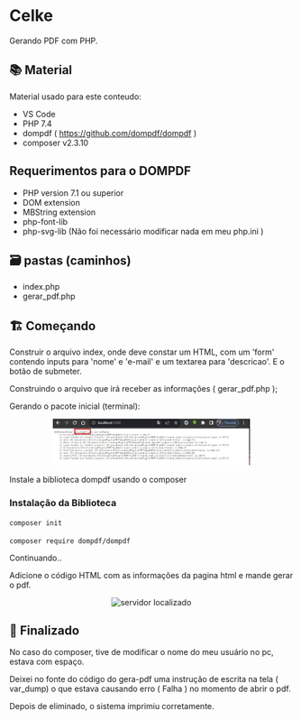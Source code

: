 # Celke

Gerando PDF com PHP.

  

## :books: Material

Material usado para este conteudo: 

- VS Code
- PHP 7.4
- dompdf ( https://github.com/dompdf/dompdf )
- composer v2.3.10


## Requerimentos para o DOMPDF

* PHP version 7.1 ou superior
* DOM extension
* MBString extension
* php-font-lib
* php-svg-lib
(Não foi necessário modificar nada em meu php.ini )



## :card_file_box: pastas (caminhos)

- index.php
- gerar_pdf.php 











## :building_construction: Começando

Construir o arquivo index, onde deve constar um HTML, com um 'form' contendo inputs  para 'nome' e 'e-mail' e um textarea para 'descricao'. E o botão de submeter.

Construindo o arquivo que irá receber as informações ( gerar_pdf.php );

Gerando o pacote inicial (terminal):




<p align="center">
  <img src="imagens/erro_objeto.jpg" width="350" title="servidor localizado">
</p> 

Instale a biblioteca dompdf usando o composer

### Instalação da Biblioteca

	composer init
	
	composer require dompdf/dompdf



	
Continuando.. 


Adicione o código HTML com as informações da pagina html e mande gerar o pdf. 

<p align="center">
  <img src="imagens/pdf_celke.jpg" width="350" title="servidor localizado">
</p>


## :tada: Finalizado

No caso do composer, tive de modificar o nome do meu usuário no pc,  estava com espaço. 

Deixei no fonte do código do gera-pdf uma instrução de escrita na tela ( var_dump) o que estava causando erro ( Falha ) no momento de abrir o pdf. 

Depois de eliminado, o sistema imprimiu corretamente.